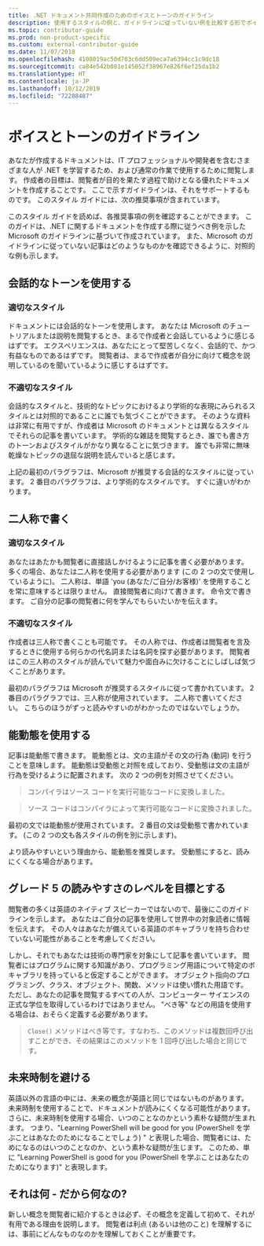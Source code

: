 ```yaml
---
title: .NET ドキュメント共同作成のためのボイスとトーンのガイドライン
description: 使用するスタイルの例と、ガイドラインに従っていない例を比較する形でボイスとトーンのガイドラインを説明します。
ms.topic: contributor-guide
ms.prod: non-product-specific
ms.custom: external-contributor-guide
ms.date: 11/07/2018
ms.openlocfilehash: 4108019ac50d703c6dd509eca7a6394cc1c9dc18
ms.sourcegitcommit: ca84e542b081e145052f38967e826f6ef25da1b2
ms.translationtype: HT
ms.contentlocale: ja-JP
ms.lasthandoff: 10/12/2019
ms.locfileid: "72288487"
---
```

# <a name="voice-and-tone-guidelines"></a>ボイスとトーンのガイドライン

あなたが作成するドキュメントは、IT プロフェッショナルや開発者を含むさまざまな人が .NET を学習するため、および通常の作業で使用するために閲覧します。 作成者の目標は、閲覧者が目的を果たす過程で助けとなる優れたドキュメントを作成することです。 ここで示すガイドラインは、それをサポートするものです。 このスタイル ガイドには、次の推奨事項が含まれています。

このスタイル ガイドを読めば、各推奨事項の例を確認することができます。 このガイドは、.NET に関するドキュメントを作成する際に従うべき例を示した Microsoft のガイドラインに基づいて作成されています。 また、Microsoft のガイドラインに従っていない記事はどのようなものかを確認できるように、対照的な例も示します。

## <a name="use-a-conversational-tone"></a>会話的なトーンを使用する

### <a name="appropriate-style"></a>適切なスタイル

ドキュメントには会話的なトーンを使用します。 あなたは Microsoft のチュートリアルまたは説明を閲覧するとき、まるで作成者と会話しているように感じるはずです。 エクスペリエンスは、あなたにとって堅苦しくなく、会話的で、かつ有益なものであるはずです。 閲覧者は、まるで作成者が自分に向けて概念を説明しているのを聞いているように感じするはずです。

### <a name="inappropriate-style"></a>不適切なスタイル

会話的なスタイルと、技術的なトピックにおけるより学術的な表現にみられるスタイルとは対照的であることに誰でも気づくことができます。 そのような資料は非常に有用ですが、作成者は Microsoft のドキュメントとは異なるスタイルでそれらの記事を書いています。 学術的な雑誌を閲覧するとき、誰でも書き方のトーンおよびスタイルがかなり異なることに気づきます。 誰でも非常に無味乾燥なトピックの退屈な説明を読んでいると感じます。  

上記の最初のパラグラフは、Microsoft が推奨する会話的なスタイルに従っています。 2 番目のパラグラフは、より学術的なスタイルです。 すぐに違いがわかります。 

## <a name="write-in-second-person"></a>二人称で書く

### <a name="appropriate-style"></a>適切なスタイル

あなたはあたかも閲覧者に直接話しかけるように記事を書く必要があります。 多くの場合、あなたは二人称を使用する必要があります (この 2 つの文で使用しているように)。 二人称は、単語 'you (あなた/ご自分/お客様)' を使用することを常に意味するとは限りません。 直接閲覧者に向けて書きます。 命令文で書きます。 ご自分の記事の閲覧者に何を学んでもらいたいかを伝えます。

### <a name="inappropriate-style"></a>不適切なスタイル

作成者は三人称で書くことも可能です。 その人称では、作成者は閲覧者を言及するときに使用する何らかの代名詞または名詞を探す必要があります。 閲覧者はこの三人称のスタイルが読んでいて魅力や面白みに欠けることにしばしば気づくことがあります。

最初のパラグラフは Microsoft が推奨するスタイルに従って書かれています。 2 番目のパラグラフでは、三人称が使用されています。 二人称で書いてください。 こちらのほうがずっと読みやすいのがわかったのではないでしょうか。

## <a name="use-active-voice"></a>能動態を使用する

記事は能動態で書きます。 能動態とは、文の主語がその文の行為 (動詞) を行うことを意味します。 能動態は受動態と対照を成しており、受動態は文の主語が行為を受けるように配置されます。 次の 2 つの例を対照させてください。

>コンパイラはソース コードを実行可能なコードに変換しました。

>ソース コードはコンパイラによって実行可能なコードに変換されました。

最初の文では能動態が使用されています。 2 番目の文は受動態で書かれています。 (この 2 つの文も各スタイルの例を別に示します)。

より読みやすいという理由から、能動態を推奨します。 受動態にすると、読みにくくなる場合があります。

## <a name="target-a-fifth-grade-reading-level"></a>グレード 5 の読みやすさのレベルを目標とする

閲覧者の多くは英語のネイティブ スピーカーではないので、最後にこのガイドラインを示します。 あなたはご自分の記事を使用して世界中の対象読者に情報を伝えます。 その人々はあなたが備えている英語のボキャブラリを持ち合わせていない可能性があることを考慮してください。

しかし、それでもあなたは技術の専門家を対象にして記事を書いています。 閲覧者にはプログラムに関する知識があり、プログラミング用語について特定のボキャブラリを持っていると仮定することができます。 オブジェクト指向のプログラミング、クラス、オブジェクト、関数、メソッドは使い慣れた用語です。 ただし、あなたの記事を閲覧するすべての人が、コンピューター サイエンスの正式な学位を取得しているわけではありません。 "べき等" などの用語を使用する場合は、おそらく定義する必要があります。

>`Close()` メソッドはべき等です。すなわち、このメソッドは複数回呼び出すことができ、その結果はこのメソッドを 1 回呼び出した場合と同じです。

## <a name="avoid-future-tense"></a>未来時制を避ける

英語以外の言語の中には、未来の概念が英語と同じではないものがあります。 未来時制を使用することで、ドキュメントが読みにくくなる可能性があります。 さらに、未来時制を使用する場合、いつのことなのかという素朴な疑問が生まれます。 つまり、"Learning PowerShell will be good for you (PowerShell を学ぶことはあなたのためになることでしょう) " と表現した場合、閲覧者には、ためになるのはいつのことなのか、という素朴な疑問が生じます。 このため、単に "Learning PowerShell is good for you (PowerShell を学ぶことはあなたのためになります)" と表現します。

## <a name="what-is-it---so-what"></a>それは何 - だから何なの?

新しい概念を閲覧者に紹介するときは必ず、その概念を定義して初めて、それが有用である理由を説明します。 閲覧者は利点 (あるいは他のこと) を理解するには、事前にどんなものなのかを理解しておくことが重要です。
